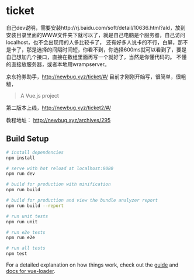 # ticket
自己dev说明，需要安装http://rj.baidu.com/soft/detail/10636.html?ald，放到安装目录里面的WWW文件夹下就可以了，就是自己电脑是个服务器，自己访问localhost，也不会出现用的人多比较卡了，
还有好多人说卡的不行，白屏，那不是卡了，那是选择的间隔时间短，你看不到，你选择600ms就可以看到了，要是自己想加几个接口，直接在数组里面再写一个就好了，当然是你懂代码的。
不懂的直接放服务器，或者本地用wrampserver。

京东抢券助手，http://newbug.xyz/ticket/#/
目前才刚刚开始写，很简单，很粗糙，
> A Vue.js project

第二版本上线，http://newbug.xyz/ticket2/#/

教程地址： http://newbug.xyz/archives/295

## Build Setup

``` bash
# install dependencies
npm install

# serve with hot reload at localhost:8080
npm run dev

# build for production with minification
npm run build

# build for production and view the bundle analyzer report
npm run build --report

# run unit tests
npm run unit

# run e2e tests
npm run e2e

# run all tests
npm test
```

For a detailed explanation on how things work, check out the [guide](http://vuejs-templates.github.io/webpack/) and [docs for vue-loader](http://vuejs.github.io/vue-loader).
